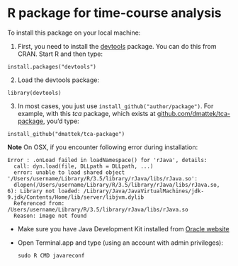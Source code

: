 # R package for time-course analysis 

To install this package on your local machine:

1. First, you need to install the [devtools](https://github.com/hadley/devtools) package. You can do this from CRAN. Start R and then type:

```
install.packages("devtools")
```

2. Load the devtools package:

```
library(devtools)
```

3. In most cases, you just use `install_github("author/package")`. For example, with this *tca* package, which exists at [github.com/dmattek/tca-package](github.com/dmattek/tca-package), you’d type:

```
install_github("dmattek/tca-package")
```

**Note**
On OSX, if you encounter following error during installation:

```
Error : .onLoad failed in loadNamespace() for 'rJava', details:
  call: dyn.load(file, DLLpath = DLLpath, ...)
  error: unable to load shared object '/Users/username/Library/R/3.5/library/rJava/libs/rJava.so':
  dlopen(/Users/username/Library/R/3.5/library/rJava/libs/rJava.so, 6): Library not loaded: /Library/Java/JavaVirtualMachines/jdk-9.jdk/Contents/Home/lib/server/libjvm.dylib
  Referenced from: /Users/username/Library/R/3.5/library/rJava/libs/rJava.so
  Reason: image not found
  ```
  
- Make sure you have Java Development Kit installed from [Oracle website](http://www.oracle.com/technetwork/java/javase/downloads/jdk8-downloads-2133151.html)
- Open Terminal.app and type (using an account with admin privileges):
  
  ```
  sudo R CMD javareconf
  ```
